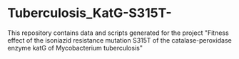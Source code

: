 # Tuberculosis_KatG-S315T-
This repository contains data and scripts generated for the project "Fitness effect of the isoniazid resistance mutation S315T of the catalase-peroxidase enzyme katG of Mycobacterium tuberculosis"
